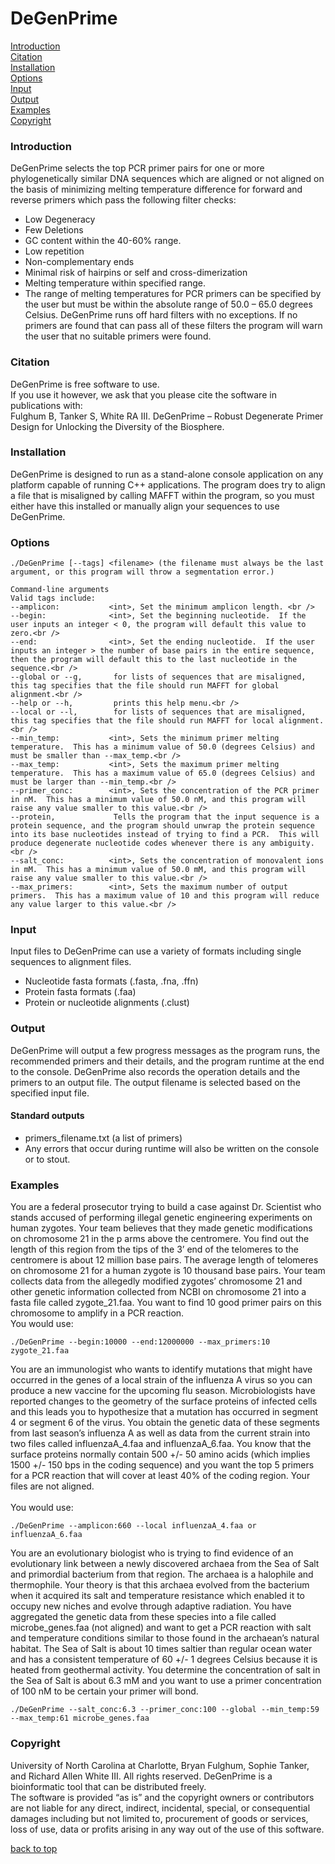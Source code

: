 # DeGenPrime

[Introduction](###Introduction) <br />
[Citation](###Citation) <br />
[Installation](###Installation) <br />
[Options](###Options)<br />
[Input](###Input)<br />
[Output](###Output) <br />
[Examples](###Examples) <br />
[Copyright](###Copyright) <br />

### Introduction <br />
DeGenPrime selects the top PCR primer pairs for one or more phylogenetically similar DNA sequences which are aligned or not aligned on the basis of minimizing melting temperature difference for forward and reverse primers which pass the following filter checks: <br />
- Low Degeneracy
- Few Deletions
- GC content within the 40-60% range.
- Low repetition
- Non-complementary ends
- Minimal risk of hairpins or self and cross-dimerization
- Melting temperature within specified range.
- The range of melting temperatures for PCR primers can be specified by the user but must be within the absolute range of 50.0 – 65.0 degrees Celsius.
DeGenPrime runs off hard filters with no exceptions.
If no primers are found that can pass all of these filters the program will warn the user that no suitable primers were found.

### Citation  <br />
DeGenPrime is free software to use. <br /> 
If you use it however, we ask that you please cite the software in publications with:<br />
Fulghum B, Tanker S, White RA III. DeGenPrime – Robust Degenerate Primer Design for Unlocking the Diversity of the Biosphere.  <br />

### Installation   <br />
DeGenPrime is designed to run as a stand-alone console application on any platform capable of running C++ applications.  The program does try to align a file that is misaligned by calling MAFFT within the program, so you must either have this installed or manually align your sequences to use DeGenPrime.

### Options <br />

```
./DeGenPrime [--tags] <filename> (the filename must always be the last argument, or this program will throw a segmentation error.)

Command-line arguments
Valid tags include:
--amplicon:           <int>, Set the minimum amplicon length. <br />
--begin:              <int>, Set the beginning nucleotide.  If the user inputs an integer < 0, the program will default this value to zero.<br />
--end:                <int>, Set the ending nucleotide.  If the user inputs an integer > the number of base pairs in the entire sequence, then the program will default this to the last nucleotide in the sequence.<br />
--global or --g,       for lists of sequences that are misaligned, this tag specifies that the file should run MAFFT for global alignment.<br />
--help or --h,         prints this help menu.<br />
--local or --l,        for lists of sequences that are misaligned, this tag specifies that the file should run MAFFT for local alignment.<br />
--min_temp:           <int>, Sets the minimum primer melting temperature.  This has a minimum value of 50.0 (degrees Celsius) and must be smaller than --max_temp.<br />
--max_temp:           <int>, Sets the maximum primer melting temperature.  This has a maximum value of 65.0 (degrees Celsius) and must be larger than --min_temp.<br />
--primer_conc:        <int>, Sets the concentration of the PCR primer in nM.  This has a minimum value of 50.0 nM, and this program will raise any value smaller to this value.<br />
--protein,             Tells the program that the input sequence is a protein sequence, and the program should unwrap the protein sequence into its base nucleotides instead of trying to find a PCR.  This will produce degenerate nucleotide codes whenever there is any ambiguity.<br />
--salt_conc:          <int>, Sets the concentration of monovalent ions in mM.  This has a minimum value of 50.0 mM, and this program will raise any value smaller to this value.<br />
--max_primers:        <int>, Sets the maximum number of output primers.  This has a maximum value of 10 and this program will reduce any value larger to this value.<br />
```

### Input
Input files to DeGenPrime can use a variety of formats including single sequences to alignment files.<br /> 
- Nucleotide fasta formats (.fasta, .fna, .ffn)<br />
- Protein fasta formats (.faa)<br />
- Protein or nucleotide alignments (.clust)<br />

### Output
DeGenPrime will output a few progress messages as the program runs, the recommended primers and their details, and the program runtime at the end to the console.  DeGenPrime also records the operation details and the primers to an output file.  The output filename is selected based on the specified input file.<br />  

#### Standard outputs
- primers_filename.txt (a list of primers) <br />
- Any errors that occur during runtime will also be written on the console or to stout.<br />

### Examples
You are a federal prosecutor trying to build a case against Dr. Scientist who stands accused of performing illegal genetic engineering experiments on human zygotes.  Your team believes that they made genetic modifications on chromosome 21 in the p arms above the centromere.  You find out the length of this region from the tips of the 3’ end of the telomeres to the centromere is about 12 million base pairs.  The average length of telomeres on chromosome 21 for a human zygote is 10 thousand base pairs.  Your team collects data from the allegedly modified zygotes’ chromosome 21 and other genetic information collected from NCBI on chromosome 21 into a fasta file called zygote_21.faa.  You want to find 10 good primer pairs on this chromosome to amplify in a PCR reaction.<br /> You would use:<br />

```
./DeGenPrime --begin:10000 --end:12000000 --max_primers:10 zygote_21.faa
```

You are an immunologist who wants to identify mutations that might have occurred in the genes of a local strain of the influenza A virus so you can produce a new vaccine for the upcoming flu season.  Microbiologists have reported changes to the geometry of the surface proteins of infected cells and this leads you to hypothesize that a mutation has occurred in segment 4 or segment 6 of the virus.  You obtain the genetic data of these segments from last season’s influenza A as well as data from the current strain into two files called influenzaA_4.faa and influenzaA_6.faa.  You know that the surface proteins normally contain 500 +/- 50 amino acids (which implies 1500 +/- 150 bps in the coding sequence) and you want the top 5 primers for a PCR reaction that will cover at least 40% of the coding region.  Your files are not aligned. <br />  
You would use:<br />

```
./DeGenPrime --amplicon:660 --local influenzaA_4.faa or influenzaA_6.faa
```

You are an evolutionary biologist who is trying to find evidence of an evolutionary link between a newly discovered archaea from the Sea of Salt and primordial bacterium from that region.  The archaea is a halophile and thermophile.  Your theory is that this archaea evolved from the bacterium when it acquired its salt and temperature resistance which enabled it to occupy new niches and evolve through adaptive radiation.  You have aggregated the genetic data from these species into a file called microbe_genes.faa (not aligned) and want to get a PCR reaction with salt and temperature conditions similar to those found in the archaean’s natural habitat.  The Sea of Salt is about 10 times saltier than regular ocean water and has a consistent temperature of 60 +/- 1 degrees Celsius because it is heated from geothermal activity.  You determine the concentration of salt in the Sea of Salt is about 6.3 mM and you want to use a primer concentration of 100 nM to be certain your primer will bond.

```
./DeGenPrime --salt_conc:6.3 --primer_conc:100 --global --min_temp:59 --max_temp:61 microbe_genes.faa
```

### Copyright  <br />
University of North Carolina at Charlotte, Bryan Fulghum, Sophie Tanker, and Richard Allen White III.  All rights reserved.  DeGenPrime is a bioinformatic tool that can be distributed freely.  
The software is provided “as is” and the copyright owners or contributors are not liable for any direct, indirect, incidental, special, or consequential damages including but not limited to, procurement of goods or services, loss of use, data or profits arising in any way out of the use of this software.<br />

[back to top](https://github.com/raw-lab/DeGenPrime/)
